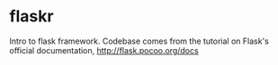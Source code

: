 # flaskr
Intro to flask framework. Codebase comes from the tutorial on Flask's official documentation, http://flask.pocoo.org/docs
